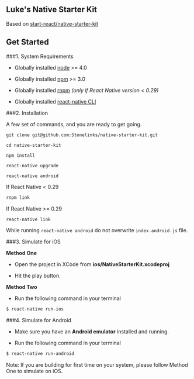 
## Luke's Native Starter Kit

Based on [start-react/native-starter-kit](https://github.com/start-react/native-starter-kit)

## Get Started

###1. System Requirements

* Globally installed [node](https://nodejs.org/en/) >= 4.0

* Globally installed [npm](https://www.npmjs.org/) >= 3.0

* Globally installed [rnpm](https://github.com/rnpm/rnpm) *(only if React Native version < 0.29)*

* Globally installed [react-native CLI](https://facebook.github.io/react-native/docs/getting-started.html)

###2. Installation

A few set of commands, and you are ready to get going.

```
git clone git@github.com:Stonelinks/native-starter-kit.git

cd native-starter-kit

npm install

react-native upgrade

react-native android
```
If React Native < 0.29

```sh
rnpm link
```

If React Native >= 0.29

```sh
react-native link
```

While running `react-native android` do not overwrite `index.android.js` file.


###3. Simulate for iOS

**Method One**

*	Open the project in XCode from **ios/NativeStarterKit.xcodeproj**

*	Hit the play button.


**Method Two**

*	Run the following command in your terminal

```sh
$ react-native run-ios
```

###4. Simulate for Android

*	Make sure you have an **Android emulator** installed and running.

*	Run the following command in your terminal

```sh
$ react-native run-android
```

Note: If you are building for first time on your system, please follow Method One to simulate on iOS.
